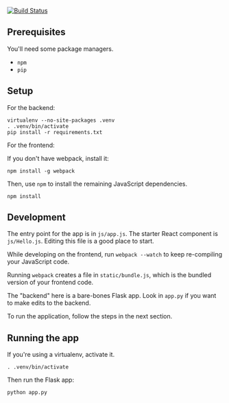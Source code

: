 [![Build Status](https://travis-ci.org/grape-gatorade/travelingcustomer.svg?branch=front-end-display)](https://travis-ci.org/grape-gatorade/travelingcustomer)


## Prerequisites

You'll need some package managers.

- `npm`
- `pip`

## Setup

For the backend:

```
virtualenv --no-site-packages .venv
. .venv/bin/activate
pip install -r requirements.txt
```

For the frontend:

If you don't have webpack, install it:

```
npm install -g webpack
```

Then, use `npm` to install the remaining JavaScript dependencies.

```
npm install
```

## Development

The entry point for the app is in `js/app.js`. The starter React component is `js/Hello.js`. Editing this file is a good place to start.

While developing on the frontend, run `webpack --watch` to keep re-compiling your JavaScript code.

Running `webpack` creates a file in `static/bundle.js`, which is the bundled version of your frontend code.

The "backend" here is a bare-bones Flask app. Look in `app.py` if you want to make edits to the backend.

To run the application, follow the steps in the next section.

## Running the app

If you're using a virtualenv, activate it.

```
. .venv/bin/activate
```

Then run the Flask app:

```
python app.py
```

